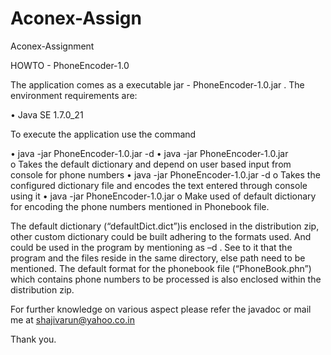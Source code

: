 Aconex-Assign
=============

Aconex-Assignment 

HOWTO - PhoneEncoder-1.0

The application comes as a executable jar - PhoneEncoder-1.0.jar .
The environment requirements are:

  •	Java SE 1.7.0_21

To execute the application use the command

  •	java -jar PhoneEncoder-1.0.jar  <Phonebook file> -d <Dictionary file>
  •	java -jar PhoneEncoder-1.0.jar  
   o	Takes the default dictionary and  depend on user based input from console for phone numbers
  •	java -jar PhoneEncoder-1.0.jar  -d <Dictionary file>
   o	Takes the configured dictionary file and encodes the text entered through console using it
  •	java -jar PhoneEncoder-1.0.jar  <Phonebook file>
   o	Make used of default dictionary for encoding the phone numbers mentioned in Phonebook file.

The default dictionary (“defaultDict.dict”)is enclosed in the distribution zip, other custom dictionary could be built adhering to the formats used. And could be used in the program by mentioning as –d <Dictionary file>. See to it that the program and the files reside in the same directory, else path need to be mentioned.
The default format for the phonebook file (“PhoneBook.phn”) which contains phone numbers to be processed is also enclosed within the distribution zip.

For further knowledge on various aspect please refer the javadoc or mail me at shajivarun@yahoo.co.in

Thank you.
